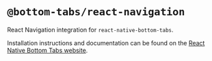 # `@bottom-tabs/react-navigation`

React Navigation integration for `react-native-bottom-tabs`.

Installation instructions and documentation can be found on the [React Native Bottom Tabs website](https://okwasniewski.github.io/react-native-bottom-tabs/).
